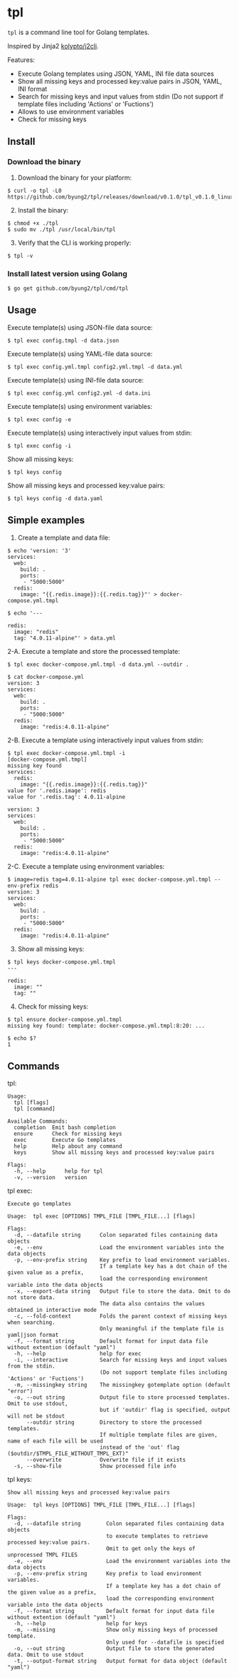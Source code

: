 # tpl

`tpl` is a command line tool for Golang templates.

Inspired by Jinja2 [kolypto/j2cli](https://github.com/kolypto/j2cli).

Features:

* Execute Golang templates using JSON, YAML, INI file data sources
* Show all missing keys and processed key:value pairs in JSON, YAML, INI format
* Search for missing keys and input values from stdin (Do not support if template files including 'Actions' or 'Fuctions')
* Allows to use environment variables
* Check for missing keys

## Install

### Download the binary

1. Download the binary for your platform:
```
$ curl -o tpl -L0 https://github.com/byung2/tpl/releases/download/v0.1.0/tpl_v0.1.0_linux_amd64
```

2. Install the binary:
```
$ chmod +x ./tpl
$ sudo mv ./tpl /usr/local/bin/tpl
```

3. Verify that the CLI is working properly:
```
$ tpl -v
```

### Install latest version using Golang
```
$ go get github.com/byung2/tpl/cmd/tpl
```


## Usage

Execute template(s) using JSON-file data source:

    $ tpl exec config.tmpl -d data.json

Execute template(s) using YAML-file data source:

    $ tpl exec config.yml.tmpl config2.yml.tmpl -d data.yml

Execute template(s) using INI-file data source:

    $ tpl exec config.yml config2.yml -d data.ini

Execute template(s) using environment variables:

    $ tpl exec config -e

Execute template(s) using interactively input values from stdin:

    $ tpl exec config -i

Show all missing keys:

    $ tpl keys config

Show all missing keys and processed key:value pairs:

    $ tpl keys config -d data.yaml


## Simple examples

1. Create a template and data file:
```
$ echo 'version: '3'
services:
  web:
    build: .
    ports:
     - "5000:5000"
  redis:
    image: "{{.redis.image}}:{{.redis.tag}}"' > docker-compose.yml.tmpl

$ echo '---

redis:
  image: "redis"
  tag: "4.0.11-alpine"' > data.yml
```

2-A. Execute a template and store the processed template:
```
$ tpl exec docker-compose.yml.tmpl -d data.yml --outdir .

$ cat docker-compose.yml
version: 3
services:
  web:
    build: .
    ports:
     - "5000:5000"
  redis:
    image: "redis:4.0.11-alpine"
```

2-B. Execute a template using interactively input values from stdin:
```
$ tpl exec docker-compose.yml.tmpl -i
[docker-compose.yml.tmpl]
missing key found
services:
  redis:
    image: "{{.redis.image}}:{{.redis.tag}}"
value for '.redis.image': redis
value for '.redis.tag': 4.0.11-alpine

version: 3
services:
  web:
    build: .
    ports:
     - "5000:5000"
  redis:
    image: "redis:4.0.11-alpine"
```

2-C. Execute a template using environment variables:
```
$ image=redis tag=4.0.11-alpine tpl exec docker-compose.yml.tmpl --env-prefix redis
version: 3
services:
  web:
    build: .
    ports:
     - "5000:5000"
  redis:
    image: "redis:4.0.11-alpine"
```

3. Show all missing keys:
```
$ tpl keys docker-compose.yml.tmpl
---

redis:
  image: ""
  tag: ""
```

4. Check for missing keys:
```
$ tpl ensure docker-compose.yml.tmpl
missing key found: template: docker-compose.yml.tmpl:8:20: ...

$ echo $?
1
```


## Commands

tpl:

```
Usage:
  tpl [flags]
  tpl [command]

Available Commands:
  completion  Emit bash completion
  ensure      Check for missing keys
  exec        Execute Go templates
  help        Help about any command
  keys        Show all missing keys and processed key:value pairs

Flags:
  -h, --help      help for tpl
  -v, --version   version
```

tpl exec:

```
Execute go templates

Usage:  tpl exec [OPTIONS] TMPL_FILE [TMPL_FILE...] [flags]

Flags:
  -d, --datafile string      Colon separated files containing data objects
  -e, --env                  Load the environment variables into the data objects
  -p, --env-prefix string    Key prefix to load environment variables.
                             If a template key has a dot chain of the given value as a prefix,
                             load the corresponding environment variable into the data objects
  -x, --export-data string   Output file to store the data. Omit to do not store data.
                             The data also contains the values obtained in interactive mode
  -c, --fold-context         Folds the parent context of missing keys when searching.
                             Only meaningful if the template file is yaml|json format
  -f, --format string        Default format for input data file without extention (default "yaml")
  -h, --help                 help for exec
  -i, --interactive          Search for missing keys and input values from the stdin.
                             (Do not support template files including 'Actions' or 'Fuctions')
  -m, --missingkey string    The missingkey gotemplate option (default "error")
  -o, --out string           Output file to store processed templates. Omit to use stdout,
                             but if 'outdir' flag is specified, output will not be stdout
      --outdir string        Directory to store the processed templates.
                             If multiple template files are given, name of each file will be used
                             instead of the 'out' flag ($outdir/$TMPL_FILE_WITHOUT_TMPL_EXT)"
      --overwrite            Overwrite file if it exists
  -s, --show-file            Show processed file info
```

tpl keys:

```
Show all missing keys and processed key:value pairs

Usage:  tpl keys [OPTIONS] TMPL_FILE [TMPL_FILE...] [flags]

Flags:
  -d, --datafile string        Colon separated files containing data objects
                               to execute templates to retrieve processed key:value pairs.
                               Omit to get only the keys of unprocessed TMPL FILES
  -e, --env                    Load the environment variables into the data objects
  -p, --env-prefix string      Key prefix to load environment variables.
                               If a template key has a dot chain of the given value as a prefix,
                               load the corresponding environment variable into the data objects
  -f, --format string          Default format for input data file without extention (default "yaml")
  -h, --help                   help for keys
  -m, --missing                Show only missing keys of processed template.
                               Only used for --datafile is specified
  -o, --out string             Output file to store the generated data. Omit to use stdout
  -t, --output-format string   Output format for data object (default "yaml")
```


